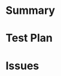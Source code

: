 # Summary
 <!-- What did you change? -->

# Test Plan
 <!-- How do you know it works? -->

 # Issues
 <!-- Put the issue number your PR closes, if any -->
